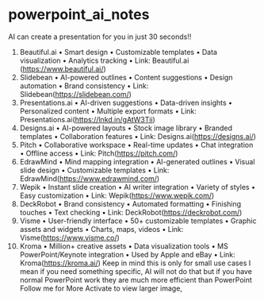 # powerpoint_ai_notes

AI can create a presentation for you in just 30 seconds!!
1. Beautiful.ai
• Smart design
• Customizable templates
• Data visualization
• Analytics tracking
• Link: Beautiful.ai (https://www.beautiful.ai/)
2. Slidebean
• AI-powered outlines
• Content suggestions
• Design automation
• Brand consistency
• Link: Slidebean(https://slidebean.com/)
3. Presentations.ai
• AI-driven suggestions
• Data-driven insights
• Personalized content
• Multiple export formats
• Link: Presentations.ai(https://lnkd.in/gAtW3Tii)
4. Designs.ai
• AI-powered layouts
• Stock image library
• Branded templates
• Collaboration features
• Link: Designs.ai(https://designs.ai/)
5. Pitch
• Collaborative workspace
• Real-time updates
• Chat integration
• Offline access
• Link: Pitch(https://pitch.com/)
6. EdrawMind
• Mind mapping integration
• AI-generated outlines
• Visual slide design
• Customizable templates
• Link: EdrawMind(https://www.edrawmind.com/)
7. Wepik
• Instant slide creation
• AI writer integration
• Variety of styles
• Easy customization
• Link: Wepik(https://www.wepik.com/)
8. DeckRobot
• Brand consistency
• Automated formatting
• Finishing touches
• Text checking
• Link: DeckRobot(https://deckrobot.com/)
9. Visme
• User-friendly interface
• 50+ customizable templates
• Graphic assets and widgets
• Charts, maps, videos
• Link: Visme(https://www.visme.co/)
10. Kroma
• Million+ creative assets
• Data visualization tools
• MS PowerPoint/Keynote integration
• Used by Apple and eBay
• Link: Kroma(https://kroma.ai/)
Keep in mind this is only for small use cases I mean if you need something specific, AI will not do that but if you have normal PowerPoint work they are much more efficient than PowerPoint
Follow me for More
Activate to view larger image,
